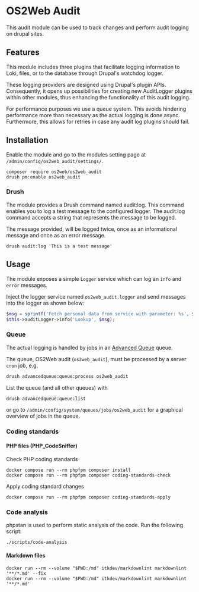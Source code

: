 # OS2Web Audit

This audit module can be used to track changes and perform audit logging on
drupal sites.

## Features

This module includes three plugins that facilitate logging information to Loki,
files, or to the database through Drupal's watchdog logger.

These logging providers are designed using Drupal's plugin APIs. Consequently,
it opens up possibilities for creating new AuditLogger plugins within other
modules, thus enhancing the functionality of this audit logging.

For performance purposes we use a queue system. This avoids hindering
performance more than necessary as the actual logging is done async. Furthermore,
this allows for retries in case any audit log plugins should fail.

## Installation

Enable the module and go to the modules setting page at
`/admin/config/os2web_audit/settings/`.

```shell
composer require os2web/os2web_audit
drush pm:enable os2web_audit
```

### Drush

The module provides a Drush command named audit:log. This command enables you
to log a test message to the configured logger. The audit:log command accepts a
string that represents the message to be logged.

The message provided, will be logged twice, once as an informational message
and once as an error message.

```shell
drush audit:log 'This is a test message'
```

## Usage

The module exposes a simple `Logger` service which can log an `info` and `error`
messages.

Inject the logger service named `os2web_audit.logger` and send messages into the
logger as shown below:

```php
$msg = sprintf('Fetch personal data from service with parameter: %s', $param);
$this->auditLogger->info('Lookup', $msg);
```

### Queue

The actual logging is handled by jobs in an [Advanced
Queue](https://www.drupal.org/project/advancedqueue) queue.

The queue, OS2Web audit (`os2web_audit`), must be
processed by a server `cron` job, e.g.

```sh
drush advancedqueue:queue:process os2web_audit
```

List the queue (and all other queues) with

```sh
drush advancedqueue:queue:list
```

or go to `/admin/config/system/queues/jobs/os2web_audit` for a
graphical overview of jobs in the queue.

### Coding standards

#### PHP files (PHP_CodeSniffer)

Check PHP coding standards

```shell
docker compose run --rm phpfpm composer install
docker compose run --rm phpfpm composer coding-standards-check
```

Apply coding standard changes

```shell
docker compose run --rm phpfpm composer coding-standards-apply
```

### Code analysis

phpstan is used to perform static analysis of the code. Run the following script:

```sh
./scripts/code-analysis
```

#### Markdown files

```shell
docker run --rm --volume "$PWD:/md" itkdev/markdownlint markdownlint '**/*.md' --fix
docker run --rm --volume "$PWD:/md" itkdev/markdownlint markdownlint '**/*.md'
```
